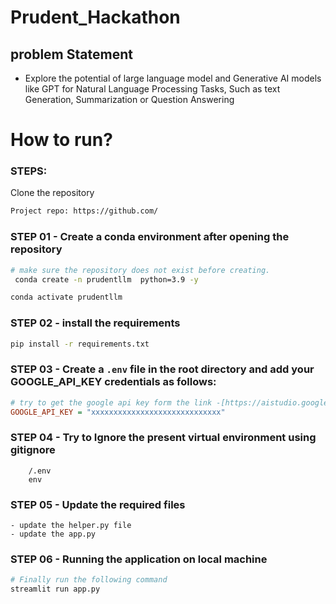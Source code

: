 # Prudent_Hackathon
## problem Statement
 - Explore the potential of large language model and Generative AI models like GPT for Natural Language Processing Tasks, Such as text Generation, Summarization or Question Answering


# How to run?
### STEPS:

Clone the repository

```bash
Project repo: https://github.com/
```
### STEP 01 - Create a conda environment after opening the repository

```bash
# make sure the repository does not exist before creating.
 conda create -n prudentllm  python=3.9 -y
```

```bash
conda activate prudentllm
```


### STEP 02 - install the requirements
```bash
pip install -r requirements.txt
```
### STEP 03 - Create a `.env` file in the root directory and add your GOOGLE_API_KEY credentials as follows:

```ini
# try to get the google api key form the link -[https://aistudio.google.com/app/u/1/apikey]
GOOGLE_API_KEY = "xxxxxxxxxxxxxxxxxxxxxxxxxxxxx"
```

### STEP 04 - Try to Ignore the present virtual environment using gitignore
```gitignore
    /.env
    env
```

### STEP 05 - Update the required files
    - update the helper.py file
    - update the app.py

### STEP 06 - Running the application on local machine
```bash
# Finally run the following command
streamlit run app.py
```